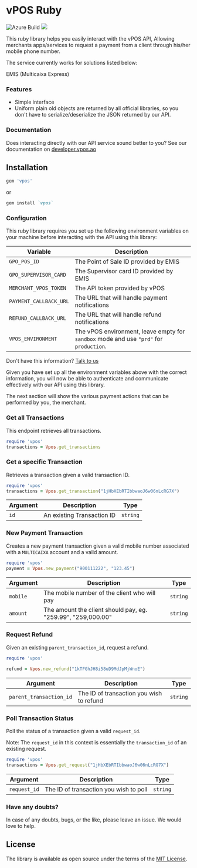 # vPOS Ruby

![Azure Build](https://dev.azure.com/next-solutions/vpos/_apis/build/status/vpos%20-%20sdk%20-%20ruby?branchName=main)
[![](https://img.shields.io/badge/nextbss-opensource-blue.svg)](https://www.nextbss.co.ao)

This ruby library helps you easily interact with the vPOS API,
Allowing merchants apps/services to request a payment from a client through his/her mobile phone number.

The service currently works for solutions listed below:

EMIS (Multicaixa Express)

### Features
- Simple interface
- Uniform plain old objects are returned by all official libraries, so you don't have
to serialize/deserialize the JSON returned by our API.

### Documentation
Does interacting directly with our API service sound better to you? 
See our documentation on [developer.vpos.ao](https://developer.vpos.ao)

## Installation
```ruby
gem 'vpos'
```

or 

```ruby
gem install `vpos`
```

### Configuration
This ruby library requires you set up the following environment variables on your machine before
interacting with the API using this library:

| Variable | Description
| --- | --- | 
| `GPO_POS_ID` | The Point of Sale ID provided by EMIS |
| `GPO_SUPERVISOR_CARD` | The Supervisor card ID provided by EMIS |
| `MERCHANT_VPOS_TOKEN` | The API token provided by vPOS |
| `PAYMENT_CALLBACK_URL` | The URL that will handle payment notifications |
| `REFUND_CALLBACK_URL` | The URL that will handle refund notifications |
| `VPOS_ENVIRONMENT` | The vPOS environment, leave empty for `sandbox` mode and use `"prd"` for `production`.  |

Don't have this information? [Talk to us](suporte@vpos.ao)

Given you have set up all the environment variables above with the correct information, you will now
be able to authenticate and communicate effectively with our API using this library. 

The next section will show the various payment actions that can be performed by you, the merchant.

### Get all Transactions
This endpoint retrieves all transactions.

```ruby
require 'vpos'
transactions = Vpos.get_transactions
```

### Get a specific Transaction
Retrieves a transaction given a valid transaction ID.


```ruby
require 'vpos'
transactions = Vpos.get_transaction("1jHbXEbRTIbbwaoJ6w06nLcRG7X")
```

| Argument | Description | Type |
| --- | --- | --- |
| `id` | An existing Transaction ID | `string`

### New Payment Transaction
Creates a new payment transaction given a valid mobile number associated with a `MULTICAIXA` account
and a valid amount.

```ruby
require 'vpos'
payment = Vpos.new_payment("900111222", "123.45")
```

| Argument | Description | Type |
| --- | --- | --- |
| `mobile` | The mobile number of the client who will pay | `string`
| `amount` | The amount the client should pay, eg. "259.99", "259,000.00" | `string`

### Request Refund
Given an existing `parent_transaction_id`, request a refund.

```ruby
require 'vpos'

refund = Vpos.new_refund("1kTFGhJH8i58uD9MdJpMjWnoE")
```

| Argument | Description | Type |
| --- | --- | --- |
| `parent_transaction_id` | The ID of transaction you wish to refund | `string`

### Poll Transaction Status
Poll the status of a transaction given a valid `request_id`. 

Note: The `request_id` in this context is essentially the `transaction_id` of an existing request. 

```ruby
require 'vpos'
transactions = Vpos.get_request("1jHbXEbRTIbbwaoJ6w06nLcRG7X")
```

| Argument | Description | Type |
| --- | --- | --- |
| `request_id` | The ID of transaction you wish to poll | `string`


### Have any doubts?
In case of any doubts, bugs, or the like, please leave an issue. We would love to help.

License
----------------

The library is available as open source under the terms of the [MIT License](http://opensource.org/licenses/MIT).